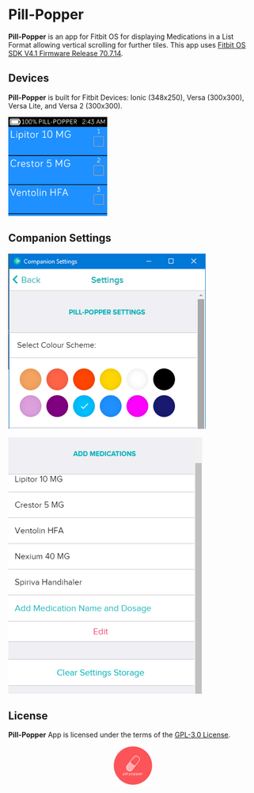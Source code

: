 # Pill-Popper
**Pill-Popper** is an app for Fitbit OS for displaying Medications in a List Format allowing vertical scrolling for further tiles. This app uses [Fitbit OS SDK V4.1 Firmware Release 70.7.14](https://github.com/Fitbit).

## Devices
**Pill-Popper** is built for Fitbit Devices: Ionic (348x250), Versa (300x300), Versa Lite, and Versa 2 (300x300).

<p align="left">
  <img width="200" height="200" src=./screenshots/pill-popper-versa-1.png>
</p>

## Companion Settings
<p align="left">
   <img width="399" height="355" src=./screenshots/pill-popper-companion-1.png>
</p>
<p align="left">
   <img width="392" height="518" src=./screenshots/pill-popper-companion-2.png>
</p>

## License
**Pill-Popper** App is licensed under the terms of the [GPL-3.0 License](/LICENSE). 

<p align="middle">
<img width="80" height="80" src=./resources/icon.png>
</p>
